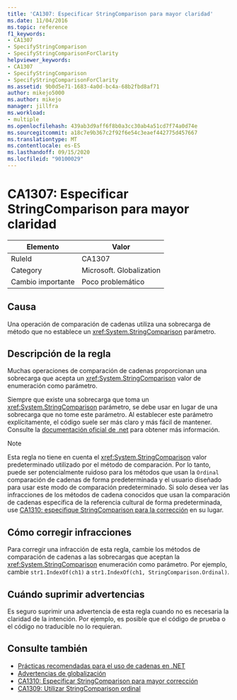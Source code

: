 ```yaml
---
title: 'CA1307: Especificar StringComparison para mayor claridad'
ms.date: 11/04/2016
ms.topic: reference
f1_keywords:
- CA1307
- SpecifyStringComparison
- SpecifyStringComparisonForClarity
helpviewer_keywords:
- CA1307
- SpecifyStringComparison
- SpecifyStringComparisonForClarity
ms.assetid: 9b0d5e71-1683-4a0d-bc4a-68b2fbd8af71
author: mikejo5000
ms.author: mikejo
manager: jillfra
ms.workload:
- multiple
ms.openlocfilehash: 439ab3d9aff6f8b0a3cc30ab4a51cd7f74a0d74e
ms.sourcegitcommit: a18c7e9b367c2f92f6e54c3eaef442775d457667
ms.translationtype: MT
ms.contentlocale: es-ES
ms.lasthandoff: 09/15/2020
ms.locfileid: "90100029"
---
```

# <a name="ca1307-specify-stringcomparison-for-clarity"></a>CA1307: Especificar StringComparison para mayor claridad

|Elemento|Valor|
|-|-|
|RuleId|CA1307|
|Category|Microsoft. Globalization|
|Cambio importante|Poco problemático|

## <a name="cause"></a>Causa
Una operación de comparación de cadenas utiliza una sobrecarga de método que no establece un <xref:System.StringComparison> parámetro.

## <a name="rule-description"></a>Descripción de la regla
Muchas operaciones de comparación de cadenas proporcionan una sobrecarga que acepta un <xref:System.StringComparison> valor de enumeración como parámetro.

Siempre que existe una sobrecarga que toma un <xref:System.StringComparison> parámetro, se debe usar en lugar de una sobrecarga que no tome este parámetro. Al establecer este parámetro explícitamente, el código suele ser más claro y más fácil de mantener. Consulte la [documentación oficial de .net](/dotnet/standard/base-types/best-practices-strings#specifying-string-comparisons-explicitly) para obtener más información.

> [!NOTE]
> Esta regla no tiene en cuenta el <xref:System.StringComparison> valor predeterminado utilizado por el método de comparación. Por lo tanto, puede ser potencialmente ruidoso para los métodos que usan la `Ordinal` comparación de cadenas de forma predeterminada y el usuario diseñado para usar este modo de comparación predeterminado.
> Si solo desea ver las infracciones de los métodos de cadena conocidos que usan la comparación de cadenas específica de la referencia cultural de forma predeterminada, use [CA1310: especifique StringComparison para la corrección](ca1310.md) en su lugar.

## <a name="how-to-fix-violations"></a>Cómo corregir infracciones
Para corregir una infracción de esta regla, cambie los métodos de comparación de cadenas a las sobrecargas que aceptan la <xref:System.StringComparison> enumeración como parámetro. Por ejemplo, cambie `str1.IndexOf(ch1)` a `str1.IndexOf(ch1, StringComparison.Ordinal)`.

## <a name="when-to-suppress-warnings"></a>Cuándo suprimir advertencias
Es seguro suprimir una advertencia de esta regla cuando no es necesaria la claridad de la intención. Por ejemplo, es posible que el código de prueba o el código no traducible no lo requieran.

## <a name="see-also"></a>Consulte también

- [Prácticas recomendadas para el uso de cadenas en .NET](/dotnet/standard/base-types/best-practices-strings)
- [Advertencias de globalización](globalization-warnings.md)
- [CA1310: Especificar StringComparison para mayor corrección](ca1310.md)
- [CA1309: Utilizar StringComparison ordinal](ca1309.md)
